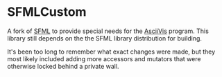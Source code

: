 # SFMLCustom

A fork of [SFML](https://github.com/SFML/SFML) to provide special needs for the [AsciiVis](AsciiVis) program. This library still depends on the the SFML library distribution for building.

It's been too long to remember what exact changes were made, but they most likely included adding more accessors and mutators that were otherwise locked behind a private wall.
